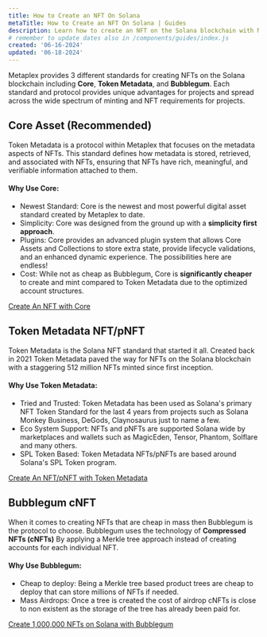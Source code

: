```yaml
---
title: How to Create an NFT On Solana
metaTitle: How to Create an NFT On Solana | Guides
description: Learn how to create an NFT on the Solana blockchain with Metaplex packages.
# remember to update dates also in /components/guides/index.js
created: '06-16-2024'
updated: '06-18-2024'
---
```


Metaplex provides 3 different standards for creating NFTs on the Solana blockchain including **Core**, **Token Metadata**, and **Bubblegum**. Each standard and protocol provides unique advantages for projects and spread across the wide spectrum of minting and NFT requirements for projects.

## Core Asset (Recommended)

Token Metadata is a protocol within Metaplex that focuses on the metadata aspects of NFTs. This standard defines how metadata is stored, retrieved, and associated with NFTs, ensuring that NFTs have rich, meaningful, and verifiable information attached to them.

#### Why Use Core:

- Newest Standard: Core is the newest and most powerful digital asset standard created by Metaplex to date.
- Simplicity: Core was designed from the ground up with a **simplicity first approach**.
- Plugins: Core provides an advanced plugin system that allows Core Assets and Collections to store extra state, provide lifecycle validations, and an enhanced dynamic experience. The possibilities here are endless!
- Cost: While not as cheap as Bubblegum, Core is **significantly cheaper** to create and mint compared to Token Metadata due to the optimized account structures.

[Create An NFT with Core](/core/guides/javascript/how-to-create-a-core-nft-asset)

## Token Metadata NFT/pNFT

Token Metadata is the Solana NFT standard that started it all. Created back in 2021 Token Metadata paved the way for NFTs on the Solana blockchain with a staggering 512 million NFTs minted since first inception.

#### Why Use Token Metadata:

- Tried and Trusted: Token Metadata has been used as Solana's primary NFT Token Standard for the last 4 years from projects such as Solana Monkey Business, DeGods, Claynosaurus just to name a few.
- Eco System Support: NFTs and pNFTs are supported Solana wide by marketplaces and wallets such as MagicEden, Tensor, Phantom, Solflare and many others.
- SPL Token Based: Token Metadata NFTs/pNFTs are based around Solana's SPL Token program.

[Create An NFT/pNFT with Token Metadata](/token-metadata/guides/javascript/create-an-nft)

## Bubblegum cNFT

When it comes to creating NFTs that are cheap in mass then Bubblegum is the protocol to choose. Bubblegum uses the technology of **Compressed NFTs (cNFTs)** By applying a Merkle tree approach instead of creating accounts for each individual NFT.

#### Why Use Bubblegum:

- Cheap to deploy: Being a Merkle tree based product trees are cheap to deploy that can store millions of NFTs if needed.
- Mass Airdrops: Once a tree is created the cost of airdrop cNFTs is close to non existent as the storage of the tree has already been paid for.

[Create 1,000,000 NFTs on Solana with Bubblegum](/bubblegum/guides/javascript/how-to-create-1000000-nfts-on-solana)
